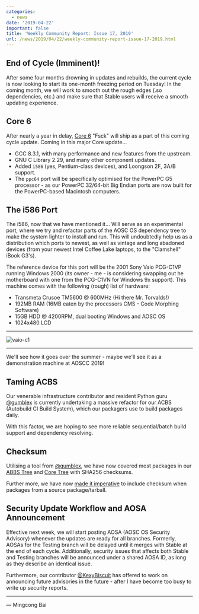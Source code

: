 ```yaml
---
categories:
  - news
date: '2019-04-22'
important: false
title: 'Weekly Community Report: Issue 17, 2019'
url: /news/2019/04/22/weekly-community-report-issue-17-2019.html
---
```



End of Cycle (Imminent)!
------------------------

After some four months drowning in updates and rebuilds, the current cycle is now looking to start its one-month freezing period on Tuesday! In the coming month, we will work to smooth out the rough edges (.so dependencies, etc.) and make sure that Stable users will receive a smooth updating experience.

Core 6
------

After nearly a year in delay, [Core 6](https://aosc.io/news#888-re-cap-aoscc-2018) "Fsck" will ship as a part of this coming cycle update. Coming in this major Core update...

- GCC 8.3.1, with many performance and new features from the upstream.
- GNU C Library 2.29, and many other component updates.
- Added `i586` (yes, Pentium-class devices), and Loongson 2F, 3A/B support.
- The `ppc64` port will be specifically optimised for the PowerPC G5 processor - as our PowerPC 32/64-bit Big Endian ports are now built for the PowerPC-based Macintosh computers.

The i586 Port
-------------

The i586, now that we have mentioned it... Will serve as an experimental port, where we try and refactor parts of the AOSC OS dependency tree to make the system lighter to install and run. This will undoubtedly help us as a distribution which ports to newest, as well as vintage and long abadoned devices (from your newest Intel Coffee Lake laptops, to the "Clamshell" iBook G3's).

The reference device for this port will be the 2001 Sony Vaio PCG-C1VP running Windows 2000 (its owner - me - is considering swapping out he motherboard with one from the PCG-C1VN for Windows 9x support). This machine comes with the following (rough) list of hardware:

- Transmeta Crusoe TM5600 @ 600MHz (Hi there Mr. Torvalds!)
- 192MB RAM (16MB eaten by the processors CMS - Code Morphing Software)
- 15GB HDD @ 4200RPM, dual booting Windows and AOSC OS
- 1024x480 LCD

----

![vaio-c1](https://i.imgur.com/Jm3SBj5.jpg)

----

We'll see how it goes over the summer - maybe we'll see it as a demonstration machine at AOSCC 2019!

Taming ACBS
-----------

Our venerable infrastructure contributor and resident Python guru [@gumblex](https://github.com/gumblex) is currently undertaking a massive refactor for our ACBS (Autobuild CI Build System), which our packagers use to build packages daily.

With this factor, we are hoping to see more reliable sequential/batch build support and dependency resolving.

Checksum
--------

Utilising a tool from [@gumblex](https://github.com/gumblex), we have now covered most packages in our [ABBS Tree](https://github.com/AOSC-Dev/aosc-os-abbs/) and [Core Tree](https://github.com/AOSC-Dev/aosc-os-core/) with SHA256 checksums.

Further more, we have now [made it imperative](https://github.com/AOSC-Dev/acbs/commit/14309140e90d99f41380a432e41c29971dd6e1fa) to include checksum  when packages from a source package/tarball.

Security Update Workflow and AOSA Announcement
----------------------------------------------

Effective next week, we will start posting AOSA (AOSC OS Security Advisory) whenever the updates are ready for all branches. Formerly, AOSAs for the Testing branch will be delayed until it merges with Stable at the end of each cycle. Additionally, security issues that affects both Stable and Testing branches will be announced under a shared AOSA ID, as long as they describe an identical issue.

Furthermore, our contributor [@KexyBiscuit](https://github.com/KexyBiscuit) has offered to work on announcing future advisories in the future - after I have become too busy to write up security reports.

----

— Mingcong Bai